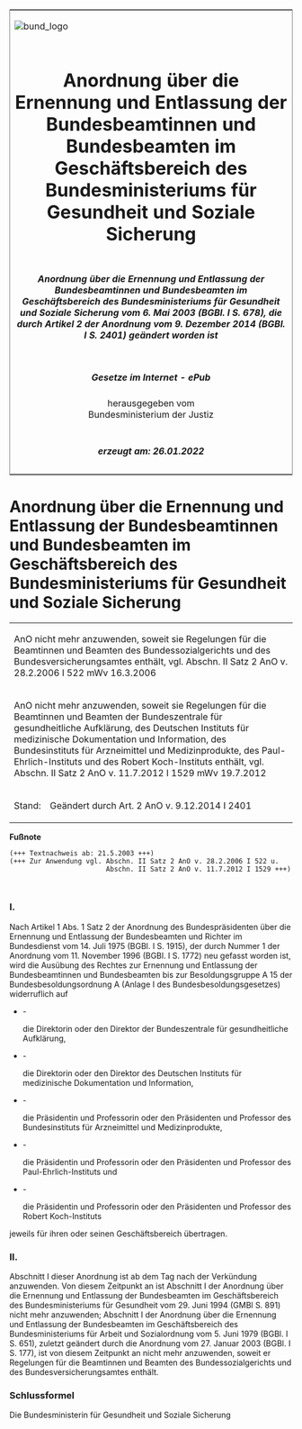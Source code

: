 <span id="DECKBLATT.html"></span>

<table border="0" frame="border" width="100%">

<tr valign="top">

<td align="left">

![bund\_logo](BfJ_2021_Web_de_de.gif)

</td>

<td align="right">

 

</td>

</tr>

<tr align="center" valign="middle">

<td colspan="2">

# Anordnung über die Ernennung und Entlassung der Bundesbeamtinnen und Bundesbeamten im Geschäftsbereich des Bundesministeriums für Gesundheit und Soziale Sicherung

</td>

</tr>

<tr align="center" valign="middle">

<td colspan="2">

##### Anordnung über die Ernennung und Entlassung der Bundesbeamtinnen und Bundesbeamten im Geschäftsbereich des Bundesministeriums für Gesundheit und Soziale Sicherung vom 6. Mai 2003 (BGBl. I S. 678), die durch Artikel 2 der Anordnung vom 9. Dezember 2014 (BGBl. I S. 2401) geändert worden ist

</td>

</tr>

<tr align="center" valign="middle">

<td colspan="2">

  
  

##### Gesetze im Internet - ePub  
  
herausgegeben vom  
Bundesministerium der Justiz

</td>

</tr>

<tr align="center" valign="bottom">

<td colspan="2">

  
  

##### erzeugt am: 26.01.2022

</td>

</tr>

</table>

<span id="BJNR067800003.html"></span>

# Anordnung über die Ernennung und Entlassung der Bundesbeamtinnen und Bundesbeamten im Geschäftsbereich des Bundesministeriums für Gesundheit und Soziale Sicherung

<div>

<div class="jnhtml">

<table width="100%">

<colgroup>

<col width="10%">

</col>

<col width="90%">

</col>

</colgroup>

<tr>

<td class="StandkommentarAufh" colspan="2">

AnO nicht mehr anzuwenden, soweit sie Regelungen für die Beamtinnen und
Beamten des Bundessozialgerichts und des Bundesversicherungsamtes
enthält, vgl. Abschn. II Satz 2 AnO v. 28.2.2006 I 522 mWv 16.3.2006

</div>

</div>

</td>

</tr>

<tr>

<td class="StandkommentarAufh" colspan="2">

AnO nicht mehr anzuwenden, soweit sie Regelungen für die Beamtinnen und
Beamten der Bundeszentrale für gesundheitliche Aufklärung, des Deutschen
Instituts für medizinische Dokumentation und Information, des
Bundesinstituts für Arzneimittel und Medizinprodukte, des
Paul-Ehrlich-Instituts und des Robert Koch-Instituts enthält, vgl.
Abschn. II Satz 2 AnO v. 11.7.2012 I 1529 mWv 19.7.2012

</td>

</tr>

<tr>

<td>

Stand:

</td>

<td>

Geändert durch Art. 2 AnO v. 9.12.2014 I 2401

</td>

</tr>

</table>

</div>

</div>

<div>

  
**Fußnote**

<div class="jnhtml">

<div>

<div class="jurAbsatz">

  

``` 
(+++ Textnachweis ab: 21.5.2003 +++)
(+++ Zur Anwendung vgl. Abschn. II Satz 2 AnO v. 28.2.2006 I 522 u. 
                        Abschn. II Satz 2 AnO v. 11.7.2012 I 1529 +++)

 
```

</div>

</div>

</div>

</div>

<span id="BJNR067800003BJNE000101116.html"></span>

### I.  

<div>

<div class="jnhtml">

<div>

<div class="jurAbsatz">

Nach Artikel 1 Abs. 1 Satz 2 der Anordnung des Bundespräsidenten über
die Ernennung und Entlassung der Bundesbeamten und Richter im
Bundesdienst vom 14. Juli 1975 (BGBl. I S. 1915), der durch Nummer 1 der
Anordnung vom 11. November 1996 (BGBl. I S. 1772) neu gefasst worden
ist, wird die Ausübung des Rechtes zur Ernennung und Entlassung der
Bundesbeamtinnen und Bundesbeamten bis zur Besoldungsgruppe A 15 der
Bundesbesoldungsordnung A (Anlage I des Bundesbesoldungsgesetzes)
widerruflich auf

  - \-
    
    <div style="">
    
    die Direktorin oder den Direktor der Bundeszentrale für
    gesundheitliche Aufklärung,
    
    </div>

  - \-
    
    <div style="">
    
    die Direktorin oder den Direktor des Deutschen Instituts für
    medizinische Dokumentation und Information,
    
    </div>

  - \-
    
    <div style="">
    
    die Präsidentin und Professorin oder den Präsidenten und Professor
    des Bundesinstituts für Arzneimittel und Medizinprodukte,
    
    </div>

  - \-
    
    <div style="">
    
    die Präsidentin und Professorin oder den Präsidenten und Professor
    des Paul-Ehrlich-Instituts und
    
    </div>

  - \-
    
    <div style="">
    
    die Präsidentin und Professorin oder den Präsidenten und Professor
    des Robert Koch-Instituts
    
    </div>

jeweils für ihren oder seinen Geschäftsbereich übertragen.

</div>

</div>

</div>

</div>

<span id="BJNR067800003BJNE000200311.html"></span>

### II.  

<div>

<div class="jnhtml">

<div>

<div class="jurAbsatz">

Abschnitt I dieser Anordnung ist ab dem Tag nach der Verkündung
anzuwenden. Von diesem Zeitpunkt an ist Abschnitt I der Anordnung über
die Ernennung und Entlassung der Bundesbeamten im Geschäftsbereich des
Bundesministeriums für Gesundheit vom 29. Juni 1994 (GMBl S. 891) nicht
mehr anzuwenden; Abschnitt I der Anordnung über die Ernennung und
Entlassung der Bundesbeamten im Geschäftsbereich des Bundesministeriums
für Arbeit und Sozialordnung vom 5. Juni 1979 (BGBl. I S. 651), zuletzt
geändert durch die Anordnung vom 27. Januar 2003 (BGBl. I S. 177), ist
von diesem Zeitpunkt an nicht mehr anzuwenden, soweit er Regelungen für
die Beamtinnen und Beamten des Bundessozialgerichts und des
Bundesversicherungsamtes enthält.

</div>

</div>

</div>

</div>

<span id="BJNR067800003BJNE000300311.html"></span>

### Schlussformel  

<div>

<div class="jnhtml">

<div>

<div class="jurAbsatz">

Die Bundesministerin für Gesundheit und Soziale Sicherung

</div>

</div>

</div>

</div>
